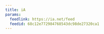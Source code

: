 ```yaml
---
title: iA
params:
  feedlink: https://ia.net/feed
  feedid: 68c12e772984768543dc98de27320ca1
---
```

